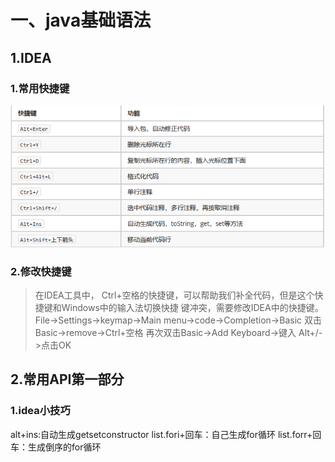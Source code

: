 # 一、java基础语法

## 1.IDEA

### 1.常用快捷键

![1563848901037](pic/1563848901037.png)

### 2.修改快捷键

> 在IDEA工具中， Ctrl+空格的快捷键，可以帮助我们补全代码，但是这个快捷键和Windows中的输入法切换快捷
> 键冲突，需要修改IDEA中的快捷键。
> File->Settings->keymap->Main menu->code->Completion->Basic
> 双击Basic->remove->Ctrl+空格
> 再次双击Basic->Add Keyboard->键入 Alt+/->点击OK



## 2.常用API第一部分

### 1.idea小技巧

alt+ins:自动生成getsetconstructor
list.fori+回车：自己生成for循环
list.forr+回车：生成倒序的for循环

